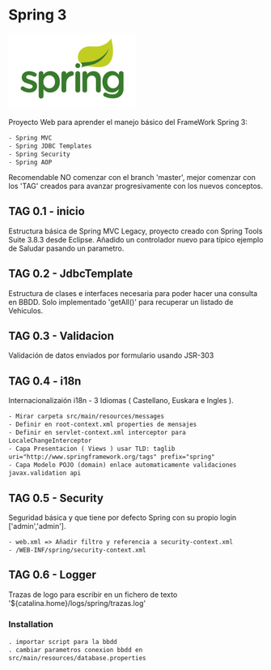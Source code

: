 # Spring 3
![Alt text](screenshot.png?raw=true 'logo spring')

Proyecto Web para aprender el manejo básico del FrameWork Spring 3:

	- Spring MVC
	- Spring JDBC Templates	
	- Spring Security
	- Spring AOP	 

Recomendable NO comenzar con el branch 'master', mejor comenzar con los 'TAG' creados para avanzar progresivamente con los nuevos conceptos.

## TAG 0.1 - inicio
Estructura básica de Spring MVC Legacy, proyecto creado con Spring Tools Suite 3.8.3 desde Eclipse.
Añadido un controlador nuevo para típico ejemplo de Saludar pasando un parametro.

## TAG 0.2 - JdbcTemplate
Estructura de clases e interfaces necesaria para poder hacer una consulta en BBDD. Solo implementado 'getAll()' para recuperar un listado de Vehiculos.

## TAG 0.3 - Validacion
Validación de datos enviados por formulario usando JSR-303

## TAG 0.4 - i18n
Internacionalizaión i18n - 3 Idiomas ( Castellano, Euskara e Ingles ).

	- Mirar carpeta src/main/resources/messages
	- Definir en root-context.xml properties de mensajes
	- Definir en servlet-context.xml interceptor para LocaleChangeInterceptor
	- Capa Presentacion ( Views ) usar TLD: taglib uri="http://www.springframework.org/tags" prefix="spring"
	- Capa Modelo POJO (domain) enlace automaticamente validaciones javax.validation api 

## TAG 0.5 - Security

Seguridad básica y que tiene por defecto Spring con su propio login ['admin','admin'].

	- web.xml => Añadir filtro y referencia a security-context.xml
	- /WEB-INF/spring/security-context.xml
	
## TAG 0.6 - Logger
Trazas de logo para escribir en un fichero de texto '${catalina.home}/logs/spring/trazas.log'

### Installation 

	. importar script para la bbdd
	. cambiar parametros conexion bbdd en src/main/resources/database.properties
	


